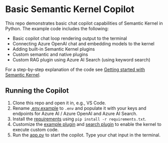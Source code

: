 # Basic Semantic Kernel Copilot

This repo demonstrates basic chat copilot capabilities of Semantic Kernel in Python. The example code includes the following:
- Basic copilot chat loop rendering output to the terminal
- Connecting Azure OpenAI chat and embedding models to the kernel
- Adding built-in Semantic Kernel plugins
- Custom semantic and native plugins
- Custom RAG plugin using Azure AI Search (using keyword search)

For a step-by-step explanation of the code see [Getting started with Semantic Kernel](https://learn.microsoft.com/en-us/semantic-kernel/get-started/quick-start-guide?pivots=programming-language-python).

## Running the Copilot
1. Clone this repo and open it in, e.g., VS Code.
1. Rename [.env.example](.env.example) to ```.env``` and populate it with your keys and endpoints for Azure AI / Azure OpenAI and Azure AI Search.
1. Install the [requirements](requirements.txt) using ```pip install -r requirements.txt```.
1. Customize the [example plugin](src/plugins/Example/example_plugin.py) and [search plugin](src/plugins/Example/example_plugin.py) to enable the kernel to execute custom code.
1. Run the [app.py](src/app.py) to start the copilot. Type your chat input in the terminal.
